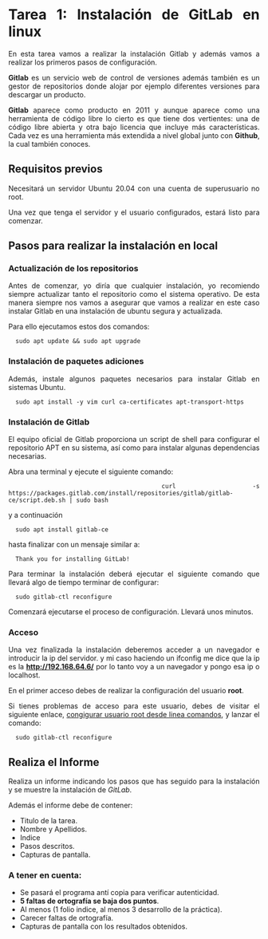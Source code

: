 <div align="justify">

# Tarea 1: Instalación de GitLab en linux

  En esta tarea vamos a realizar la instalación Gitlab y además vamos a realizar los primeros pasos de configuración.

  __Gitlab__ es un servicio web de control de versiones además también es un gestor de repositorios donde alojar por ejemplo diferentes versiones para descargar un producto.

  __Gitlab__ aparece como producto en 2011 y aunque aparece como una herramienta de código libre lo cierto es que tiene dos vertientes: una de código libre abierta y otra bajo licencia que incluye más características. Cada vez es una herramienta más extendida a nivel global junto con __Github__, la cual también conoces.

## Requisitos previos

Necesitará un servidor Ubuntu 20.04 con una cuenta de superusuario no root.

Una vez que tenga el servidor y el usuario configurados, estará listo para comenzar.

## Pasos para realizar la instalación en local

### Actualización de los repositorios

  Antes de comenzar, yo diría que cualquier instalación, yo recomiendo siempre actualizar tanto el repositorio como el sistema operativo. De esta manera siempre nos vamos a asegurar que vamos a realizar en este caso instalar Gitlab en una instalación de ubuntu segura y actualizada.

  Para ello ejecutamos estos dos comandos:

```console
  sudo apt update && sudo apt upgrade
```

### Instalación de paquetes adiciones

  Además, instale algunos paquetes necesarios para instalar Gitlab en sistemas Ubuntu.

```console
  sudo apt install -y vim curl ca-certificates apt-transport-https
```

### Instalación de Gitlab

  El equipo oficial de Gitlab proporciona un script de shell para configurar el repositorio APT en su sistema, así como para instalar algunas dependencias necesarias.

  Abra una terminal y ejecute el siguiente comando:

```console
  curl -s https://packages.gitlab.com/install/repositories/gitlab/gitlab-ce/script.deb.sh | sudo bash
```
  y a continuación

```console
  sudo apt install gitlab-ce
```

  hasta finalizar con un  mensaje similar a:
```console
  Thank you for installing GitLab!
```

  Para terminar la instalación deberá ejecutar el siguiente comando que llevará algo de tiempo terminar de configurar:

```console
  sudo gitlab-ctl reconfigure
```  

  Comenzará ejecutarse el proceso de configuración. Llevará unos minutos.

### Acceso

  Una vez finalizada la instalación deberemos acceder a un navegador e introducir la ip del servidor. y mi caso haciendo un ifconfig me dice que la ip es la __http://192.168.64.6/__ por lo tanto voy a un navegador y pongo esa ip o localhost.

  En el primer acceso debes de realizar la configuración del usuario __root__.

  Si tienes problemas de acceso para este usuario, debes de visitar el siguiente enlace, [congigurar usuario root desde linea comandos](https://lab.las3.de/gitlab/help/security/reset_root_password.md), y lanzar el comando:

  ```console
    sudo gitlab-ctl reconfigure
  ```

## Realiza el Informe

  Realiza un informe indicando los pasos que has seguido para la instalación y se muestre la instalación de _GitLab_.

  Además el informe debe de contener:
   - Titulo de la tarea.
   - Nombre y Apellidos.
   - Indice
   - Pasos descritos.
   - Capturas de pantalla.

### A tener en cuenta:

  - Se pasará el programa antí copia para verificar autenticidad.
  - __5 faltas de ortografía se baja dos puntos__.
  - Al menos (1 folio indice, al menos 3 desarrollo de la práctica).
  - Carecer faltas de ortografía.
  - Capturas de pantalla con los resultados obtenidos.

</div>

